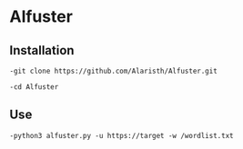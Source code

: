 # Alfuster
## Installation
`-git clone https://github.com/Alaristh/Alfuster.git`

`-cd Alfuster`
## Use
`-python3 alfuster.py -u https://target -w /wordlist.txt`
